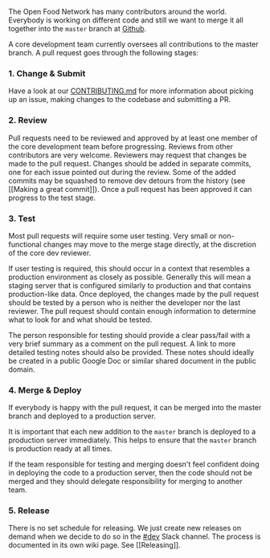 The Open Food Network has many contributors around the world. Everybody is working on different code and still we want to merge it all together into the `master` branch at [Github](https://github.com/openfoodfoundation/openfoodnetwork/).

A core development team currently oversees all contributions to the master branch. A pull request goes through the following stages:

### 1. Change & Submit
Have a look at our [CONTRIBUTING.md](https://github.com/openfoodfoundation/openfoodnetwork/blob/master/CONTRIBUTING.md) for more information about picking up an issue, making changes to the codebase and submitting a PR.

### 2. Review
Pull requests need to be reviewed and approved by at least one member of the core development team before progressing. Reviews from other contributors are very welcome. Reviewers may request that changes be made to the pull request. Changes should be added in separate commits, one for each issue pointed out during the review. Some of the added commits may be squashed to remove dev detours from the history (see [[Making a great commit]]). Once a pull request has been approved it can progress to the test stage.

### 3. Test
Most pull requests will require some user testing. Very small or non-functional changes may move to the merge stage directly, at the discretion of the core dev reviewer.

If user testing is required, this should occur in a context that resembles a production environment as closely as possible. Generally this will mean a staging server that is configured similarly to production and that contains production-like data. Once deployed, the changes made by the pull request should be tested by a person who is neither the developer nor the last reviewer. The pull request should contain enough information to determine what to look for and what should be tested.

The person responsible for testing should provide a clear pass/fail with a very brief summary as a comment on the pull request. A link to more detailed testing notes should also be provided. These notes should ideally be created in a public Google Doc or similar shared document in the public domain.

### 4. Merge & Deploy
If everybody is happy with the pull request, it can be merged into the master branch and deployed to a production server.

It is important that each new addition to the `master` branch is deployed to a production server immediately. This helps to ensure that the `master` branch is production ready at all times.

If the team responsible for testing and merging doesn't feel confident doing in deploying the code to a production server, then the code should not be merged and they should delegate responsibility for merging to another team.

### 5. Release
There is no set schedule for releasing. We just create new releases on demand when we decide to do so in the [#dev](https://openfoodnetwork.slack.com/messages/C2GQ45KNU) Slack channel. The process is documented in its own wiki page. See [[Releasing]].